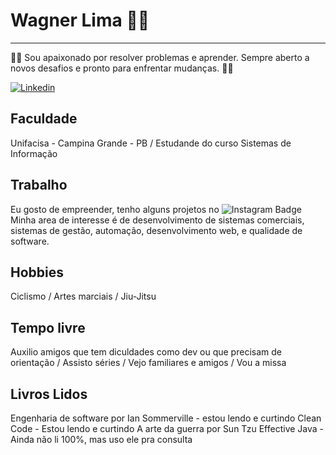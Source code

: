 # **Wagner Lima** :man_student:
---
:pilot: Sou apaixonado por resolver problemas e aprender. Sempre aberto a novos desafios e pronto para enfrentar mudanças. :surfing_woman:

[![Linkedin](https://img.shields.io/badge/LinkedIn-blue?style=for-the-badge&logo=Linkedin)](https://www.linkedin.com/in/wagnersistemalima/)

## Faculdade

Unifacisa - Campina Grande - PB / Estudande do curso Sistemas de Informação

## Trabalho

Eu gosto de empreender, tenho alguns projetos no ![Instagram Badge](https://img.shields.io/badge/-Instagram-violet?style=flat-square&logo=Instagram&logoColor=white&link=https:https://www.instagram.com/saquinhosdeluxo/) Minha area de interesse é de desenvolvimento de sistemas comerciais, sistemas de gestão, automação, desenvolvimento web, e qualidade de software.


## Hobbies

Ciclismo /
Artes marciais /
Jiu-Jitsu

## Tempo livre

Auxilio amigos que tem diculdades como dev ou que precisam de orientação /
Assisto séries /
Vejo familiares e amigos /
Vou a missa

## Livros Lidos

Engenharia de software por Ian Sommerville - estou lendo e curtindo
Clean Code - Estou lendo e curtindo
A arte da guerra por Sun Tzu 
Effective Java - Ainda não li 100%, mas uso ele pra consulta

<!--
**wagnersistemalima/wagnersistemalima** is a ✨ _special_ ✨ repository because its `README.md` (this file) appears on your GitHub profile.

Here are some ideas to get you started:

- 🔭 I’m currently working on ...
- 🌱 I’m currently learning ...
- 👯 I’m looking to collaborate on ...
- 🤔 I’m looking for help with ...
- 💬 Ask me about ...
- 📫 How to reach me: ...
- 😄 Pronouns: ...
- ⚡ Fun fact: ...
-->
